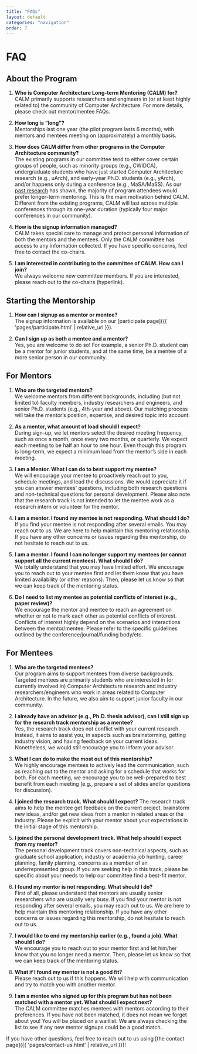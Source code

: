 ```yaml
---
title: "FAQs"
layout: default
categories: "navigation"
order: 7
---
```


# FAQ

## About the Program 
1. **Who is Computer Architecture Long-term Mentoring (CALM) for?**  
CALM primarily supports researchers and engineers in (or at least highly related
to) the community of Computer Architecture. For more details, please check out
mentor/mentee FAQs.

2. **How long is “long”?**  
Mentorships last one year (the pilot program lasts 6 months), with mentors and
mentees meeting on (approximately) a monthly basis.

3. **How does CALM differ from other programs in the Computer Architecture community?**  
The existing programs in our committee tend to either cover certain groups of
people, such as minority groups (e.g., CWIDCA), undergraduate students who have
just started Computer Architecture research (e.g., uArch), and early-year
Ph.D. students (e.g., yArch), and/or happens only during a conference (e.g.,
MaSA/MaSS). As our [past
research](https://drive.google.com/file/d/1o9g2WsxZ_oM2xnKSzOWQ80Z-CwQHrMcf/view
) has shown, the majority of program attendees would prefer longer-term
mentoring. This is the main motivation behind CALM. Different from the existing
programs, CALM will last across multiple conferences through its one-year
duration (typically four major conferences in our community).

4. **How is the signup information managed?**  
CALM takes special care to manage and protect personal information of both the
mentors and the mentees. Only the CALM committee has access to any information
collected. If you have specific concerns, feel free to contact the co-chairs.

5. **I am interested in contributing to the committee of CALM. How can I join?**  
We always welcome new committee members. If you are interested, please reach out
to the co-chairs (hyperlink).

## Starting the Mentorship
1. **How can I signup as a mentor or mentee?**  
The signup information is available on our [participate page]({{ 'pages/participate.html' | relative_url }}).

2. **Can I sign up as both a mentee and a mentor?**  
Yes, you are welcome to do so! For example, a senior Ph.D. student can be a mentor for junior students, and at the same time, be a mentee of a more senior person in our community. 


## For Mentors
1. **Who are the targeted mentors?**  
We welcome mentors from different backgrounds, including (but not limited to) faculty members, industry researchers and engineers, and senior Ph.D. students (e.g., 4th-year and above). Our matching process will take the mentor’s position, expertise, and desired topic into account. 

2. **As a mentor, what amount of load should I expect?**  
During sign-up, we let mentors select the desired meeting frequency, such as once a month, once every two months, or quarterly. We expect each meeting to be half an hour to one hour. Even though this program is long-term, we expect a minimum load from the mentor’s side in each meeting. 

3. **I am a Mentor. What I can do to best support my mentee?**  
We will encourage your mentee to proactively reach out to you, schedule meetings, and lead the discussions. We would appreciate it if you can answer mentees’ questions, including both research questions and non-technical questions for personal development. Please also note that the research track is not intended to let the mentee work as a research intern or volunteer for the mentor. 

4. **I am a mentor. I found my mentee is not responding. What should I do?**  
If you find your mentee is not responding after several emails. You may reach out to us. We are here to help maintain this mentoring relationship. If you have any other concerns or issues regarding this mentorship, do not hesitate to reach out to us. 

5. **I am a mentor. I found I can no longer support my mentees (or cannot support all the current mentees). What should I do?**  
We totally understand that you may have limited effort. We encourage you to reach out to your mentee first and let them know that you have limited availability (or other reasons). Then, please let us know so that we can keep track of the mentoring status. 

6. **Do I need to list my mentee as potential conflicts of interest (e.g., paper review)?**  
We encourage the mentor and mentee to reach an agreement on whether or not to mark each other as potential conflicts of interest. Conflicts of interest highly depend on the scenarios and interactions between the mentor/mentee. Please refer to the specific guidelines outlined by the conference/journal/funding body/etc.  


## For Mentees
1. **Who are the targeted mentees?**  
Our program aims to support mentees from diverse backgrounds. Targeted mentees
are primarily students who are interested in (or currently involved in) Computer
Architecture research and industry researchers/engineers who work in areas
related to Computer Architecture. In the future, we also aim to support junior
faculty in our community.

2. **I already have an advisor (e.g., Ph.D. thesis advisor), can I still sign up for the research track mentorship as a mentee?**  
Yes, the research track does not conflict with your current research. Instead,
it aims to assist you, in aspects such as brainstorming, getting industry
vision, and having feedback on your current ideas. Nonetheless, we would still
encourage you to inform your advisor.

3. **What I can do to make the most out of this mentorship?**  
We highly encourage mentees to actively lead the communication, such as reaching
out to the mentor and asking for a schedule that works for both. For each
meeting, we encourage you to be well-prepared to best benefit from each meeting
(e.g., prepare a set of slides and/or questions for discussion).

4. **I joined the research track. What should I expect?**  The research track
aims to help the mentee get feedback on the current project, brainstorm new
ideas, and/or get new ideas from a mentor in related areas or the
industry. Please be explicit with your mentor about your expectations in the
initial stage of this mentorship.

5. **I joined the personal development track. What help should I expect from my mentor?**  
The personal development track covers non-technical aspects, such as graduate
school application, industry or academia job hunting, career planning, family
planning, concerns as a member of an underrepresented group. If you are seeking
help in this track, please be specific about your needs to help our committee
find a best-fit mentor.

6. **I found my mentor is not responding. What should I do?**  
First of all, please understand that mentors are usually senior researchers who
are usually very busy. If you find your mentor is not responding after several
emails, you may reach out to us. We are here to help maintain this mentoring
relationship. If you have any other concerns or issues regarding this
mentorship, do not hesitate to reach out to us.

7. **I would like to end my mentorship earlier (e.g., found a job). What should I do?**  
We encourage you to reach out to your mentor first and let him/her know that you
no longer need a mentor. Then, please let us know so that we can keep track of
the mentoring status.

8. **What if I found my mentor is not a good fit?**  
Please reach out to us if this happens. We will help with communication and try
to match you with another mentor.

9. **I am a mentee who signed up for this program but has not been matched with a mentor yet. What should I expect next?**  
The CALM committee matches mentees with mentors according to their
preferences. If you have not been matched, it does not mean we forget about you!
You will be placed on a waitlist. We are always checking the list to see if any
new mentor signups could be a good match.

If you have other questions, feel free to reach out to us using [the contact
page]({{ 'pages/contact-us.html' | relative_url }})!
 

